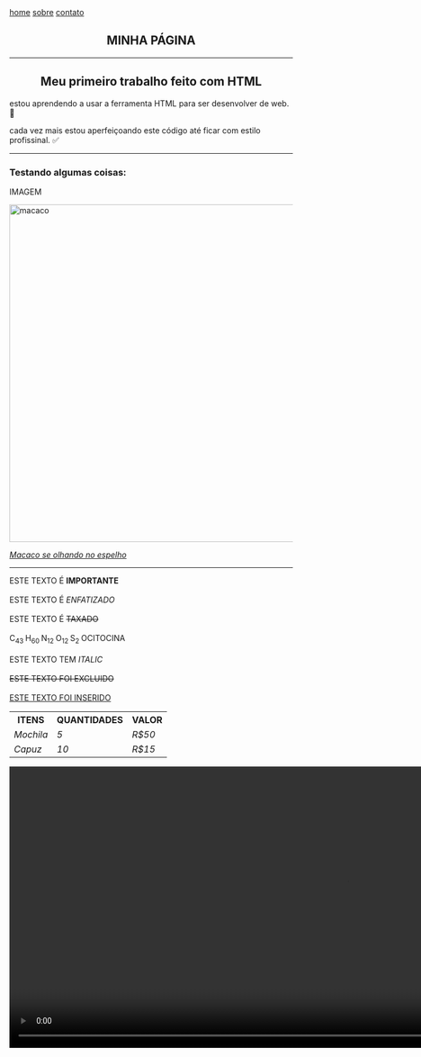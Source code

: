 <!DOCTYPE HTML> 

<html>

<head>
<meta charset="utf-8">
</head> 

<body>
    <nav>
    <a href="https://github.com/DcantGaiwu">home</a>
    <a href="https://www.instagram.com/academie.space">sobre</a>
    <a href="mailto:danielgamanascimento07@gmail.com">contato</a> 
    
<h1 align="center"> MINHA PÁGINA </h1>

  <hr>  
<h2 align="center"> Meu primeiro trabalho feito com HTML </h2>

   <p> estou aprendendo a usar a ferramenta HTML para ser desenvolver de web. 🤖 </p>
   <p> cada vez mais estou aperfeiçoando este código até ficar com estilo profissinal. ✅</p>
  <hr>
<h3> Testando algumas coisas: </h3>
   <p>IMAGEM</p>
   <img 
     src="https://github.com/user-attachments/assets/a28251a9-226f-4de0-9e1e-3a439f54fabd"
     alt="macaco"
     width="700"
     height="600">

   <p> <i> <ins> Macaco se olhando no espelho </ins> </i> </p>
  <hr> 
   
 <p> ESTE TEXTO É <STRONG>IMPORTANTE</STRONG> 
<br> <br>
  ESTE TEXTO É <em> ENFATIZADO </em> 
<br> <br>
  ESTE TEXTO É <s> TAXADO </s> 
<br> <br>
  C<sub>43 </sub> H<sub>60 </sub> N<sub>12 </sub> O<sub>12 </sub> S<sub>2 </sub> OCITOCINA 
<br> <br>
  ESTE TEXTO TEM <i> ITALIC </i> 
<br> <br>
 <del> ESTE TEXTO FOI  EXCLUIDO </del>
<br> <br>
 <ins> ESTE TEXTO FOI INSERIDO </ins> 
</p>

<table align="center"> 
    
<tr>
    <th><strong>ITENS</strong></th>
    <th><strong>QUANTIDADES</strong></th>
    <th><strong>VALOR</strong></th>
</tr>
<tr>
    <td><i>Mochila</i></td>
    <td><i>5</i></td>
    <td><i>R$50</i></td>
</tr>
<tr>
    <td><i>Capuz</i></td>    
    <td><i>10</i></td>
    <td><i>R$15</td>
</tr>

</table>
<video width="1200" height="500" controls>
  <source src="Dexter Literalmente eu.mp4" type="video/mp4" />
  <source src="Dexter Literalmente eu.webm" type="video/webm" />
</video>

</body>

</html>
